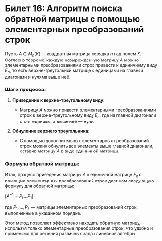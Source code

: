 # Билет 16: Алгоритм поиска обратной матрицы с помощью элементарных преобразований строк

Пусть $A \in M_n(K)$ — квадратная матрица порядка $n$ над полем $K$. Согласно теореме, каждую невырожденную матрицу $A$ можно элементарными преобразованиями строк привести к единичному виду $E_n$, то есть верхне-треугольной матрице с единицами на главной диагонали и нулями выше неё.

### Шаги процесса:

1. **Приведение к верхне-треугольному виду**:
   - Матрицу $A$ можно привести элементарными преобразованиями строк к верхне-треугольному виду $E_n$, где на главной диагонали стоят единицы, а выше неё — нули.

2. **Обнуление верхнего треугольника**:
   - С помощью дополнительных элементарных преобразований строк можно обнулить все элементы выше главной диагонали, оставив матрицу $A$ в виде единичной матрицы.

### Формула обратной матрицы:

Итак, процесс приведения матрицы $A$ к единичной матрице $E_n$ с помощью элементарных преобразований строк дает нам следующую формулу для обратной матрицы:

$[ A^{-1} = P_k \ldots P_1 ]$

где $P_1, \ldots, P_k$ — матрицы элементарных преобразований строк, выполненные в указанном порядке.

Этот метод позволяет эффективно находить обратную матрицу, используя только элементарные преобразования строк, что удобно и применимо для решения различных задач линейной алгебры.

